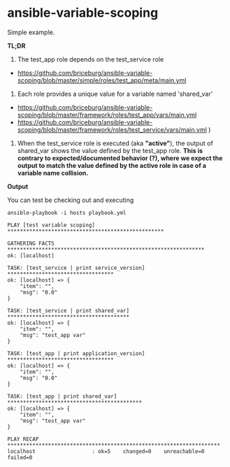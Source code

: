ansible-variable-scoping
========================

Simple example.

**TL;DR**

1. The test_app role depends on the test_service role
  * https://github.com/briceburg/ansible-variable-scoping/blob/master/simple/roles/test_app/meta/main.yml

1. Each role provides a unique value for a variable named 'shared_var'
  * https://github.com/briceburg/ansible-variable-scoping/blob/master/framework/roles/test_app/vars/main.yml
  * https://github.com/briceburg/ansible-variable-scoping/blob/master/framework/roles/test_service/vars/main.yml )

1. When the test_service role is executed (aka **"active"**), the output of shared_var shows the value defined by the test_app role. **This is contrary to expected/documented behavior (?), where we expect the output to match the value defined by the active role in case of a variable name collision.** 


**Output**

You can test be checking out and executing

```
ansible-playbook -i hosts playbook.yml
```

```
PLAY [test variable scoping] ************************************************** 

GATHERING FACTS *************************************************************** 
ok: [localhost]

TASK: [test_service | print service_version] ********************************** 
ok: [localhost] => {
    "item": "", 
    "msg": "0.0"
}

TASK: [test_service | print shared_var] *************************************** 
ok: [localhost] => {
    "item": "", 
    "msg": "test_app var"
}

TASK: [test_app | print application_version] ********************************** 
ok: [localhost] => {
    "item": "", 
    "msg": "0.0"
}

TASK: [test_app | print shared_var] ******************************************* 
ok: [localhost] => {
    "item": "", 
    "msg": "test_app var"
}

PLAY RECAP ******************************************************************** 
localhost                  : ok=5    changed=0    unreachable=0    failed=0 
```